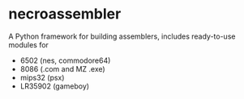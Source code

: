 # necroassembler
A Python framework for building assemblers, includes ready-to-use modules for 

* 6502 (nes, commodore64)
* 8086 (.com and MZ .exe)
* mips32 (psx)
* LR35902 (gameboy)

